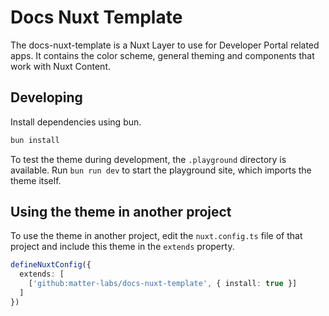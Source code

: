 # Docs Nuxt Template

The docs-nuxt-template is a Nuxt Layer to use for Developer Portal related apps.
It contains the color scheme, general theming and components that work with Nuxt Content.

## Developing

Install dependencies using bun.

```bash
bun install
```

To test the theme during development, the `.playground` directory is available.
Run `bun run dev` to start the playground site, which imports the theme itself.

## Using the theme in another project

To use the theme in another project, edit the `nuxt.config.ts` file of that project and
include this theme in the `extends` property.

```ts
defineNuxtConfig({
  extends: [
    ['github:matter-labs/docs-nuxt-template', { install: true }]
  ]
})
```

